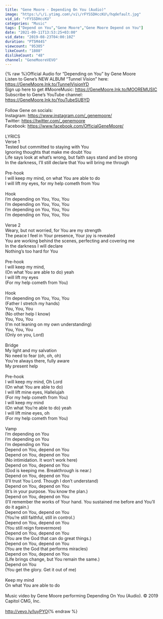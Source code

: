 ```yaml
---
title: "Gene Moore - Depending On You (Audio)"
image: "https:\/\/i.ytimg.com\/vi\/rFYSSDHccKU\/hqdefault.jpg"
vid_id: "rFYSSDHccKU"
categories: "Music"
tags: ["Depend on You","Gene Moore","Gene Moore Depend on You"]
date: "2021-09-11T13:53:25+03:00"
vid_date: "2019-08-23T04:00:10Z"
duration: "PT5M44S"
viewcount: "95305"
likeCount: "1808"
dislikeCount: "48"
channel: "GeneMooreVEVO"
---
```

{% raw %}Official Audio for “Depending on You” by Gene Moore<br />Listen to Gene’s NEW ALBUM “Tunnel Vision” here: <a rel="nofollow" target="blank" href="https://GeneMoore.lnk.to/TunnelVisionYD">https://GeneMoore.lnk.to/TunnelVisionYD</a> <br />Sign up here to get #MooreMusic: <a rel="nofollow" target="blank" href="https://GeneMoore.lnk.to/MOOREMUSIC">https://GeneMoore.lnk.to/MOOREMUSIC</a><br />Subscribe to Gene’s YouTube channel: <a rel="nofollow" target="blank" href="https://GeneMoore.lnk.to/YouTubeSUBYD">https://GeneMoore.lnk.to/YouTubeSUBYD</a><br /><br />Follow Gene on socials:<br />Instagram: <a rel="nofollow" target="blank" href="https://www.instagram.com/_genemoore/">https://www.instagram.com/_genemoore/</a><br />Twitter: <a rel="nofollow" target="blank" href="https://twitter.com/_genemoore">https://twitter.com/_genemoore</a><br />Facebook: <a rel="nofollow" target="blank" href="https://www.facebook.com/OfficialGeneMoore/">https://www.facebook.com/OfficialGeneMoore/</a><br /><br />LYRICS<br />Verse 1<br />Tested but committed to staying with You<br />Ignoring thoughts that make me doubt You<br />Life says look at what’s wrong, but faith says stand and be strong<br />In the darkness, I’ll still declare that You will bring me through<br /><br />Pre-hook<br />I will keep my mind, on what You are able to do<br />I will lift my eyes, for my help cometh from You<br /><br />Hook<br />I’m depending on You, You, You<br />I’m depending on You, You, You<br />I’m depending on You, You, You<br />I’m depending on You, You, You<br /><br />Verse 2<br />Weary, but not worried, for You are my strength<br />The peace I feel in Your presence, Your joy is revealed<br />You are working behind the scenes, perfecting and covering me<br />In the darkness I will declare<br />Nothing’s too hard for You<br /><br />Pre-hook<br />I will keep my mind, <br />(On what You are able to do) yeah<br />I will lift my eyes<br />(For my help cometh from You)<br /><br />Hook<br />I’m depending on You, You, You<br />(Father I stretch my hands)<br />You, You, You<br />(No other help I know)<br />You, You, You<br />(I’m not leaning on my own understanding)<br />You, You, You<br />(Only on you, Lord)<br /><br />Bridge<br />My light and my salvation<br />No need to fear (oh, oh, oh)<br />You’re always there, fully aware<br />My present help<br /><br />Pre-hook<br />I will keep my mind, Oh Lord<br />(On what You are able to do)<br />I will lift mine eyes, Hallelujah<br />(For my help cometh from You)<br />I will keep my mind<br />(On what You’re able to do) yeah<br />I will lift mine eyes, oh<br />(For my help cometh from You)<br /><br />Vamp<br />I’m depending on You<br />I’m depending on You<br />I’m depending on You<br />Depend on You, depend on You <br />Depend on You, depend on You <br />(No intimidation. It won’t work here)<br />Depend on You, depend on You <br />(God is keeping me. Breakthrough is near.)<br />Depend on You, depend on You <br />(I’ll trust You Lord. Though I don’t understand)<br />Depend on You, depend on You <br />(It’s in your purpose. You know the plan.)<br />Depend on You, depend on You <br />(I’ll remember the works of Your hand. You sustained me before and You’ll do it again.)<br />Depend on You, depend on You <br />(You’re still faithful, still in control.)<br />Depend on You, depend on You <br />(You still reign forevermore)<br />Depend on You, depend on You <br />(You are the God that can do great things.)<br />Depend on You, depend on You <br />(You are the God that performs miracles)<br />Depend on You, depend on You <br />(Life brings change, but You remain the same.)<br />Depend on You<br />(You get the glory. Get it out of me)<br /><br />Keep my mind<br />On what You are able to do<br /><br />Music video by Gene Moore performing Depending On You (Audio). © 2019 Capitol CMG, Inc.<br /><br /><a rel="nofollow" target="blank" href="http://vevo.ly/IuyPYO">http://vevo.ly/IuyPYO</a>{% endraw %}
